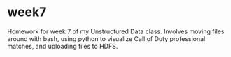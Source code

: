 # week7
Homework for week 7 of my Unstructured Data class. Involves moving files around with bash, using python to visualize Call of Duty
professional matches, and uploading files to HDFS. 

